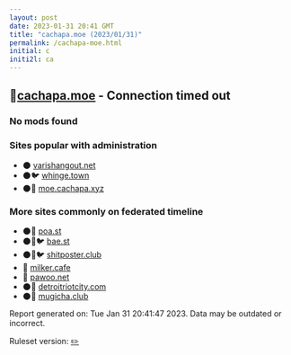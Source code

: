 ```yaml
---
layout: post
date: 2023-01-31 20:41 GMT
title: "cachapa.moe (2023/01/31)"
permalink: /cachapa-moe.html
initial: c
initi2l: ca
---
```


## 🐘[cachapa.moe](https://cachapa.moe) - Connection timed out

### No mods found

### Sites popular with administration

* 🌑 [varishangout.net](/varishangout-net.html)
* 🌑🐦 [whinge.town](/whinge-town.html)
* 🌑🧸 [moe.cachapa.xyz](/moe-cachapa-xyz.html)

### More sites commonly on federated timeline

* 🌑🧸 [poa.st](/poa-st.html)
* 🌑🧸🐦 [bae.st](/bae-st.html)
* 🌑🧸🐦 [shitposter.club](/shitposter-club.html)
* 🐘 [milker.cafe](/milker-cafe.html)
* 🧸 [pawoo.net](/pawoo-net.html)
* 🌑🧸 [detroitriotcity.com](/detroitriotcity-com.html)
* 🌑🧸 [mugicha.club](/mugicha-club.html)

Report generated on: Tue Jan 31 20:41:47 2023. Data may be outdated or incorrect.

Ruleset version: [✏️](/version-pencil)
